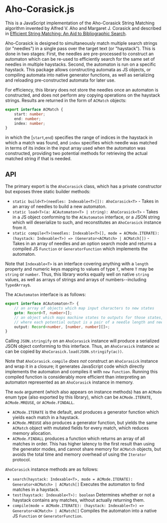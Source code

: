 Aho-Corasick.js
======

This is a JavaScript implementation of the Aho-Corasick String Matching algorithm invented by Alfred V. Aho and Margaret J. Corasick and described in [Efficient String Matching: An Aid to Bibliographic Search](http://cr.yp.to/bib/1975/aho.pdf).

Aho-Corasick is designed to simultaneously match multiple search strings (or "needles") in a single pass over the target text (or "haystack"). This is done in two stages: First, the needles are pre-processed to construct an automaton which can be re-used to efficiently search for the same set of needles in multiple haystacks. Second, the automaton is run on a specific haystack. This package allows constructing automata as JS objects, or compiling automata into native generator functions, as well as serializing and reloading pre-constructed automata for later use.

For efficiency, this library does not store the needles once an automaton is constructed, and does not perform any copying operations on the haystack strings. Results are returned in the form of `ACMatch` objects:

```ts
export interface ACMatch {
    start: number;
    end: number;
    index: number;
}
```

in which the [`start`,`end`) specifies the range of indices in the haystack in which a match was found, and `index` specifies which needle was matched in terms of its index in the input array used when the automaton was constructed, providing two potential methods for retrieving the actual matched string if that is needed.

API
----

The primary export is the `AhoCorasick` class, which has a private constructor but exposes three static builder methods:

* `static build<T>(needles: Indexable<T>[]): AhoCorasick<T>` - Takes in an array of needles to build a new automaton.
* `static load<T>(a: ACAutomaton<T> | string): AhoCorasick<T>` - Takes in a JS object conforming to the `ACAutomaton` interface, or a JSON string which will deserialize to such, and reconstitutes an `AhoCorasick` instance from it.
* `static compile<T>(needles: Indexable<T>[], mode = ACMode.ITERATE): (haystack: Indexable<T>) => (Generator<ACMatch> | ACMatch[])` - Takes in an array of needles and an option search mode and returns a compiled JS `Function` or `GeneratorFunction` which implements the automaton.

Note that `Indexable<T>` is an interface covering anything with a `length` property and numeric keys mapping to values of type `T`, where `T` may be `string` or `number`. Thus, this library works equally well on native `string` values, as well as arrays of strings and arrays of numbers--including `TypedArray`s.

The `ACAutomaton` interface is as follows:

```ts
export interface ACAutomaton<T> {
    // an array of objects which map input characters to new states
    goto: Record<T, number>[];
    // an object which maps machine states to outputs for those states,
    // where each potential output is a pair of a needle length and needle index
    output: Record<number, [number, number][]>;
}
```

Calling `JSON.stringify` on an `AhoCorasick` instance will produce a serialized JSON object conforming to this interface. Thus, an `AhoCorasick` instance `ac` can be copied by `AhoCorasick.load(JSON.stringify(ac))`.

Note that `AhoCorasick.compile` *does not* construct an `AhoCorasick` instance and wrap it in a closure; it generates JavaScript code which directly implements the automaton and compiles it with `new Function`. Running this compiled function is considerably more efficient than interpreting an automaton represented as an `AhoCorasick` instance in memory.

The `mode` argument (which also appears on instance methods) has an `ACMode` enum type (also exported by this library), which can be `ACMode.ITERATE`, `ACMode.MREUSE`, or `ACMode.FINDALL`.

* `ACMode.ITERATE` is the default, and produces a generator function which yields each match in a haystack.
* `ACMode.MREUSE` also produces a generator function, but yields the same `ACMatch` object with mutated fields for every match, which reduces memory allocation.
* `ACMode.FINDALL` produces a function which returns an array of all matches in order. This has higher latency to the first result than using the generator modes, and cannot share memory for `ACMatch` objects, but avoids the total time and memory overhead of using the `Iterator` protocol.

`AhoCorasick` instance methods are as follows:

* `search(haystack: Indexable<T>, mode = ACMode.ITERATE): Generator<ACMatch> | ACMatch[]` Executes the automaton to find matches in a haystack.
* `test(haystack: Indexable<T>): boolean` Determines whether or not a haystack contains any matches, without actually returning them.
* `compile(mode = ACMode.ITERATE): (haystack: Indexable<T>) => Generator<ACMatch> | ACMatch[]` Compiles the automaton into a native JS `Function` or `GeneratorFunction`. 
